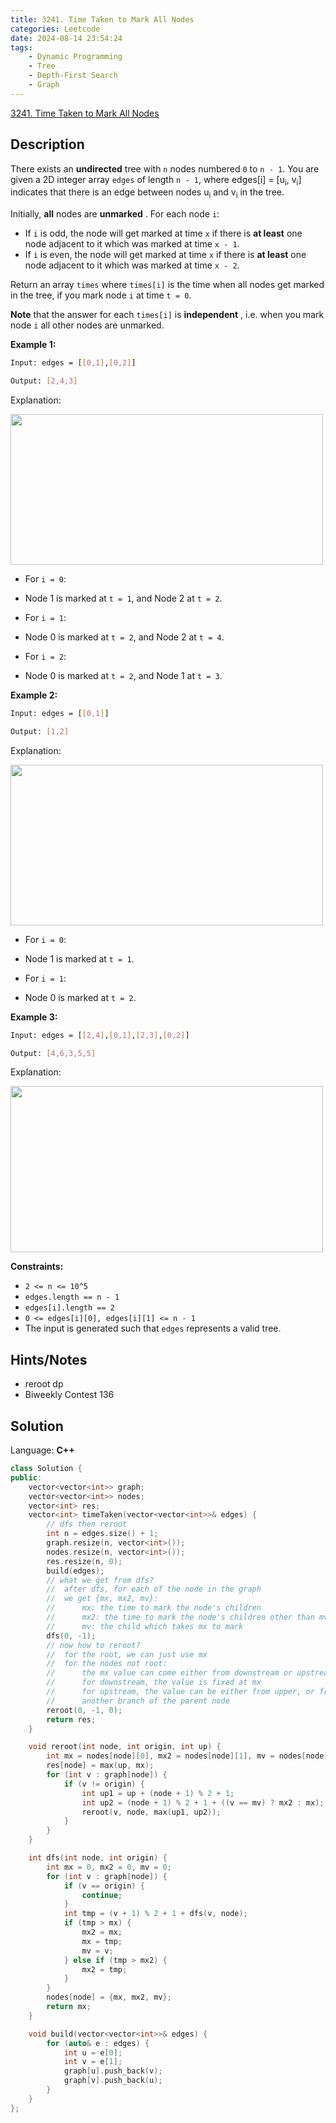 ```yaml
---
title: 3241. Time Taken to Mark All Nodes
categories: Leetcode
date: 2024-08-14 23:54:24
tags:
    - Dynamic Programming
    - Tree
    - Depth-First Search
    - Graph
---
```


[3241. Time Taken to Mark All Nodes](https://leetcode.com/problems/time-taken-to-mark-all-nodes/description/)

## Description

There exists an **undirected**  tree with `n` nodes numbered `0` to `n - 1`. You are given a 2D integer array `edges` of length `n - 1`, where edges[i] = [u<sub>i</sub>, v<sub>i</sub>] indicates that there is an edge between nodes u<sub>i</sub> and v<sub>i</sub> in the tree.

Initially, **all**  nodes are **unmarked** . For each node `i`:

- If `i` is odd, the node will get marked at time `x` if there is **at least**  one node adjacent to it which was marked at time `x - 1`.
- If `i` is even, the node will get marked at time `x` if there is **at least**  one node adjacent to it which was marked at time `x - 2`.

Return an array `times` where `times[i]` is the time when all nodes get marked in the tree, if you mark node `i` at time `t = 0`.

**Note**  that the answer for each `times[i]` is **independent** , i.e. when you mark node `i` all other nodes are unmarked.

**Example 1:**

```bash
Input: edges = [[0,1],[0,2]]

Output: [2,4,3]
```

Explanation:

<img alt="" src="https://assets.leetcode.com/uploads/2024/06/01/screenshot-2024-06-02-122236.png" style="width: 500px; height: 241px;">

- For `i = 0`:

- Node 1 is marked at `t = 1`, and Node 2 at `t = 2`.

- For `i = 1`:

- Node 0 is marked at `t = 2`, and Node 2 at `t = 4`.

- For `i = 2`:

- Node 0 is marked at `t = 2`, and Node 1 at `t = 3`.

**Example 2:**

```bash
Input: edges = [[0,1]]

Output: [1,2]
```

Explanation:

<img alt="" src="https://assets.leetcode.com/uploads/2024/06/01/screenshot-2024-06-02-122249.png" style="width: 500px; height: 257px;">

- For `i = 0`:

- Node 1 is marked at `t = 1`.

- For `i = 1`:

- Node 0 is marked at `t = 2`.

**Example 3:**

```bash
Input: edges = [[2,4],[0,1],[2,3],[0,2]]

Output: [4,6,3,5,5]
```

Explanation:

<img alt="" src="https://assets.leetcode.com/uploads/2024/06/03/screenshot-2024-06-03-210550.png" style="height: 266px; width: 500px;">

**Constraints:**

- `2 <= n <= 10^5`
- `edges.length == n - 1`
- `edges[i].length == 2`
- `0 <= edges[i][0], edges[i][1] <= n - 1`
- The input is generated such that `edges` represents a valid tree.

## Hints/Notes

- reroot dp
- Biweekly Contest 136

## Solution

Language: **C++**

```C++
class Solution {
public:
    vector<vector<int>> graph;
    vector<vector<int>> nodes;
    vector<int> res;
    vector<int> timeTaken(vector<vector<int>>& edges) {
        // dfs then reroot
        int n = edges.size() + 1;
        graph.resize(n, vector<int>());
        nodes.resize(n, vector<int>());
        res.resize(n, 0);
        build(edges);
        // what we get from dfs?
        //  after dfs, for each of the node in the graph
        //  we get {mx, mx2, mv}:
        //      mx: the time to mark the node's children
        //      mx2: the time to mark the node's children other than mv
        //      mv: the child which takes mx to mark
        dfs(0, -1);
        // now how to reroot?
        //  for the root, we can just use mx
        //  for the nodes not root:
        //      the mx value can come either from downstream or upstream
        //      for downstream, the value is fixed at mx
        //      for upstream, the value can be either from upper, or from
        //      another branch of the parent node
        reroot(0, -1, 0);
        return res;
    }

    void reroot(int node, int origin, int up) {
        int mx = nodes[node][0], mx2 = nodes[node][1], mv = nodes[node][2];
        res[node] = max(up, mx);
        for (int v : graph[node]) {
            if (v != origin) {
                int up1 = up + (node + 1) % 2 + 1;
                int up2 = (node + 1) % 2 + 1 + ((v == mv) ? mx2 : mx);
                reroot(v, node, max(up1, up2));
            }
        }
    }

    int dfs(int node, int origin) {
        int mx = 0, mx2 = 0, mv = 0;
        for (int v : graph[node]) {
            if (v == origin) {
                continue;
            }
            int tmp = (v + 1) % 2 + 1 + dfs(v, node);
            if (tmp > mx) {
                mx2 = mx;
                mx = tmp;
                mv = v;
            } else if (tmp > mx2) {
                mx2 = tmp;
            }
        }
        nodes[node] = {mx, mx2, mv};
        return mx;
    }

    void build(vector<vector<int>>& edges) {
        for (auto& e : edges) {
            int u = e[0];
            int v = e[1];
            graph[u].push_back(v);
            graph[v].push_back(u);
        }
    }
};
```
